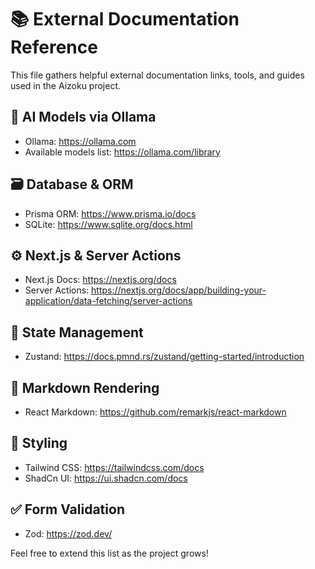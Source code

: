 # 📚 External Documentation Reference

This file gathers helpful external documentation links, tools, and guides used in the Aizoku project.

## 🧠 AI Models via Ollama

- Ollama: https://ollama.com
- Available models list: https://ollama.com/library

## 🗃️ Database & ORM

- Prisma ORM: https://www.prisma.io/docs
- SQLite: https://www.sqlite.org/docs.html

## ⚙️ Next.js & Server Actions

- Next.js Docs: https://nextjs.org/docs
- Server Actions: https://nextjs.org/docs/app/building-your-application/data-fetching/server-actions

## 🧼 State Management

- Zustand: https://docs.pmnd.rs/zustand/getting-started/introduction

## 📝 Markdown Rendering

- React Markdown: https://github.com/remarkjs/react-markdown

## 💅 Styling

- Tailwind CSS: https://tailwindcss.com/docs
- ShadCn UI: https://ui.shadcn.com/docs

## ✅ Form Validation

- Zod: https://zod.dev/

Feel free to extend this list as the project grows!


